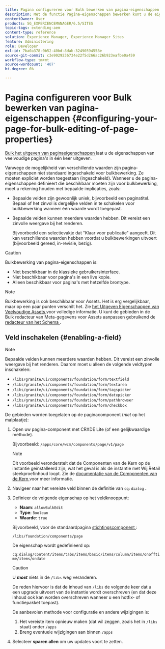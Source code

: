 ```yaml
---
title: Pagina configureren voor Bulk bewerken van pagina-eigenschappen
description: Met de functie Pagina-eigenschappen bewerken kunt u de eigenschappen van meerdere pagina's tegelijk bewerken
contentOwner: User
products: SG_EXPERIENCEMANAGER/6.5/SITES
topic-tags: extending-aem
content-type: reference
solution: Experience Manager, Experience Manager Sites
feature: Administering
role: Developer
exl-id: 7ba0a378-0b52-40bd-8dab-32490594558e
source-git-commit: c3e9029236734e22f5d266ac26b923eafbe0a459
workflow-type: tm+mt
source-wordcount: '407'
ht-degree: 0%

---
```


# Pagina configureren voor Bulk bewerken van pagina-eigenschappen {#configuring-your-page-for-bulk-editing-of-page-properties}

[ Bulk het uitgeven van paginaeigenschappen ](/help/sites-authoring/editing-page-properties.md#from-the-sites-console-multiple-pages) laat u de eigenschappen van veelvoudige pagina&#39;s in één keer uitgeven.

Vanwege de mogelijkheid van verschillende waarden zijn pagina-eigenschappen niet standaard ingeschakeld voor bulkbewerking. Ze moeten expliciet worden toegestaan (ingeschakeld). Wanneer u de pagina-eigenschappen definieert die beschikbaar moeten zijn voor bulkbewerking, moet u rekening houden met bepaalde implicaties, zoals:

* Bepaalde velden zijn gewoonlijk uniek, bijvoorbeeld een paginatitel. Bepaal of het zinvol is dergelijke velden in te schakelen voor bulkbewerking wanneer één waarde wordt toegepast.
* Bepaalde velden kunnen meerdere waarden hebben. Dit vereist een zinvolle weergave bij het renderen.

  Bijvoorbeeld een selectievakje dat &quot;Klaar voor publicatie&quot; aangeeft. Dit kan verschillende waarden hebben voordat u bulkbewerkingen uitvoert (bijvoorbeeld gereed, in-revisie, bezig).

>[!CAUTION]
>
>Bulkbewerking van pagina-eigenschappen is:
>
>* Niet beschikbaar in de klassieke gebruikersinterface.
>* Niet beschikbaar voor pagina&#39;s in een live kopie.
>* Alleen beschikbaar voor pagina&#39;s met hetzelfde brontype.
>

>[!NOTE]
>
>Bulkbewerking is ook beschikbaar voor Assets. Het is erg vergelijkbaar, maar op een paar punten verschilt het. Zie [ het Uitgeven Eigenschappen van Veelvoudige Assets ](/help/assets/metadata.md) voor volledige informatie. U kunt de gebieden in de Bulk redacteur van Meta-gegevens voor Assets aanpassen gebruikend de [ redacteur van het Schema ](/help/assets/metadata-schemas.md).

## Veld inschakelen {#enabling-a-field}

>[!NOTE]
>
>Bepaalde velden kunnen meerdere waarden hebben. Dit vereist een zinvolle weergave bij het renderen. Daarom moet u alleen de volgende veldtypen inschakelen:
>
>* `/libs/granite/ui/components/foundation/form/textfield`
>* `/libs/granite/ui/components/foundation/form/textarea`
>* `/libs/granite/ui/components/foundation/form/tagspicker`
>* `/libs/granite/ui/components/foundation/form/datepicker`
>* `/libs/granite/ui/components/foundation/form/pathbrowser`
>* `/libs/granite/ui/components/foundation/form/checkbox`
>

De gebieden worden toegelaten op de paginacomponent (*niet* op het malplaatje):

1. Open uw pagina-component met CRXDE Lite (of een gelijkwaardige methode).

   Bijvoorbeeld: `/apps/core/wcm/components/page/v1/page`

   >[!NOTE]
   >
   >Dit voorbeeld veronderstelt dat de Componenten van de Kern op de instantie geïnstalleerd zijn, wat het geval is als de instantie met Wij.Retail steekproefinhoud loopt. Zie de [ documentatie van de Componenten van de Kern ](https://experienceleague.adobe.com/docs/experience-manager-core-components/using/introduction.html) voor meer informatie.

1. Navigeer naar het vereiste veld binnen de definitie van `cq:dialog` .
1. Definieer de volgende eigenschap op het veldknooppunt:

   * **Naam**: `allowBulkEdit`
   * **Type**: `Boolean`
   * **Waarde**: `true`

   Bijvoorbeeld, voor de standaardpagina [ stichtingscomponent ](/help/sites-authoring/default-components-foundation.md):

   `/libs/foundation/components/page`

   De eigenschap wordt gedefinieerd op:

   `cq:dialog/content/items/tabs/items/basic/items/column/items/onofftime/items/ondate`

   >[!CAUTION]
   >
   >U ***moet*** niets in de `/libs` weg veranderen.
   >
   >De reden hiervoor is dat de inhoud van `/libs` de volgende keer dat u een upgrade uitvoert van de instantie wordt overschreven (en dat deze inhoud ook kan worden overschreven wanneer u een hotfix- of functiepakket toepast).
   >
   >De aanbevolen methode voor configuratie en andere wijzigingen is:
   >
   >    1. Het vereiste item opnieuw maken (dat wil zeggen, zoals het in `/libs` staat) onder `/apps`
   >    1. Breng eventuele wijzigingen aan binnen `/apps`

1. Selecteer **sparen allen** om uw updates voort te zetten.
